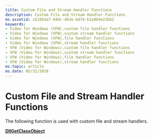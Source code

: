 ```yaml
---
title: Custom File and Stream Handler Functions
description: Custom File and Stream Handler Functions
ms.assetid: cb1954a7-94dc-463e-bd74-b1a9b9e23bb2
keywords:
- Video for Windows (VFW),custom file handler functions
- Video for Windows (VFW),custom stream handler functions
- Video for Windows (VFW),file handler functions
- Video for Windows (VFW),stream handler functions
- VFW (Video for Windows),custom file handler functions
- VFW (Video for Windows),custom stream handler functions
- VFW (Video for Windows),file handler functions
- VFW (Video for Windows),stream handler functions
ms.topic: article
ms.date: 05/31/2018
---
```


# Custom File and Stream Handler Functions

The following function is used with custom file and stream handlers.

[**DllGetClassObject**](https://msdn.microsoft.com/en-us/library/Dd797891(v=VS.85).aspx)

 

 




